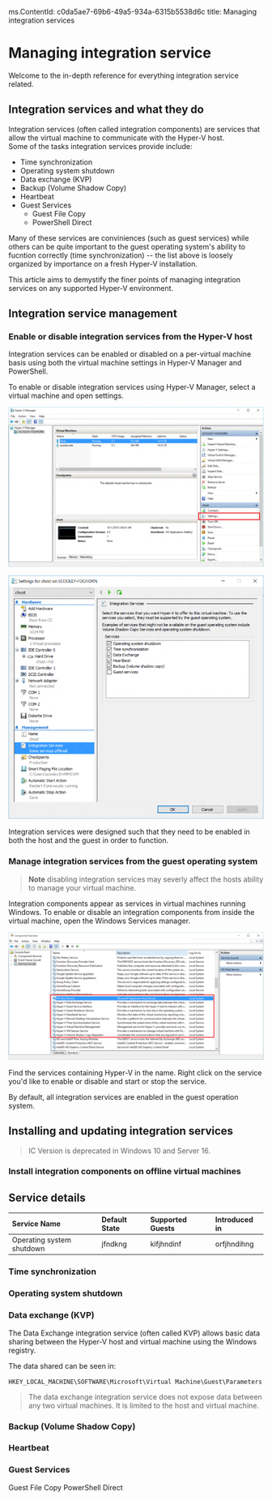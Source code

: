 ms.ContentId: c0da5ae7-69b6-49a5-934a-6315b5538d6c
title: Managing integration services

# Managing integration service
Welcome to the in-depth reference for everything integration service related.

## Integration services and what they do
Integration services (often called integration components) are services that allow the virtual machine to communicate with the Hyper-V host.  
Some of the tasks integration services provide include:
* Time synchronization
* Operating system shutdown
* Data exchange (KVP)
* Backup (Volume Shadow Copy)
* Heartbeat 
* Guest Services
  * Guest File Copy
  * PowerShell Direct

Many of these services are conviniences (such as guest services) while others can be quite important to the guest operating system's ability to fucntion correctly (time synchronization) -- the list above is loosely organized by importance on a fresh Hyper-V installation.

This article aims to demystify the finer points of managing integration services on any supported Hyper-V environment.


## Integration service management

### Enable or disable integration services from the Hyper-V host
Integration services can be enabled or disabled on a per-virtual machine basis using both the virtual machine settings in Hyper-V Manager and PowerShell.

To enable or disable integration services using Hyper-V Manager, select a virtual machine and open settings.

![](./media/HyperVManager-OpenVMSettings.png)

![](./media/HyperVManager-IntegrationServices.png)

Integration services were designed such that they need to be enabled in both the host and the guest in order to function.

### Manage integration services from the guest operating system

> **Note** disabling integration services may severly affect the hosts ability to manage your virtual machine.

Integration components appear as services in virtual machines running Windows.  To enable or disable an integration components from inside the virtual machine, open the Windows Services manager.

![](media/HVServices.png) 

Find the services containing Hyper-V in the name.  Right click on the service you'd like to enable or disable and start or stop the service.
 
By default, all integration services are enabled in the guest operation system.

## Installing and updating integration services

> IC Version is deprecated in Windows 10 and Server 16.

### Install integration components on offline virtual machines

## Service details

| Service Name | Default State | Supported Guests | Introduced in | 
|:----------|:---------------|:------------|:------------|
| Operating system shutdown| jfndkng | kifjhndinf| orfjhndihng |

### Time synchronization
### Operating system shutdown
### Data exchange (KVP)
The Data Exchange integration service (often called KVP) allows basic data sharing between the Hyper-V host and virtual machine using the Windows registry.

The data shared can be seen in:
```
HKEY_LOCAL_MACHINE\SOFTWARE\Microsoft\Virtual Machine\Guest\Parameters
```

> The data exchange integration service does not expose data between any two virtual machines. It is limited to the host and virtual machine.

### Backup (Volume Shadow Copy)
### Heartbeat 
### Guest Services
Guest File Copy
PowerShell Direct
